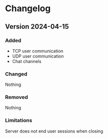 # Changelog
## Version 2024-04-15

### Added
* TCP user communication
* UDP user communication
* Chat channels

### Changed

Nothing

### Removed

Nothing

### Limitations

Server does not end user sessions when closing
